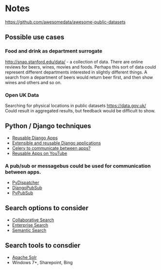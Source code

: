 # Notes 

https://github.com/awesomedata/awesome-public-datasets

## Possible use cases

### Food and drink as department surrogate

http://snap.stanford.edu/data/ - a collection of data. There are online reviews for beers, wines, movies and foods. Perhaps this sort of data could represent different departments interested in slightly different things. A search from a department of beers would return beer first, and then show wines and others and so on. 

### Open UK Data 

Searching for physical locations in public datasets https://data.gov.uk/
Could result in aggregated results, but feedback would be difficult to show. 


## Python / Django techniques

* [Reusable Django Apps](https://docs.djangoproject.com/en/4.0/intro/reusable-apps/)
* [Extensible and reusable Django applications](https://www.philipotoole.com/reusable-django-applications/)
* [Celery to communicate between apps?](https://docs.celeryproject.org/en/stable/getting-started/introduction.html)
* [Reusable Apps on YouTube](https://www.youtube.com/watch?v=A-S0tqpPga4)

### A pub/sub or messagebus could be used for communication between apps.
* [PyDispatcher](http://pydispatcher.sourceforge.net/)
* [DjangoPubSub](https://pypi.org/project/djangopubsub/)
* [PyPubSub](https://pypubsub.readthedocs.io/en/v4.0.3/)


## Search options to consider

* [Collaborative Search](https://en.wikipedia.org/wiki/Collaborative_search_engine)
* [Enterprise Search](https://en.wikipedia.org/wiki/Enterprise_search)
* [Semantic Search](https://en.wikipedia.org/wiki/Semantic_search)

## Search tools to consdier

* [Apache Solr](https://solr.apache.org/features.html)
* Windows 7+, Sharepoint, Bing